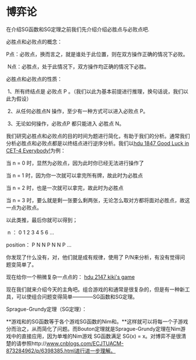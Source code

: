 # 博弈论

在介绍SG函数和SG定理之前我们先介绍介绍必胜点与必败点吧.

必胜点和必败点的概念：

​       P点：必败点，换而言之，就是谁处于此位置，则在双方操作正确的情况下必败。

​       N点：必胜点，处于此情况下，双方操作均正确的情况下必胜。

必胜点和必败点的性质：

​        1、所有终结点是 必败点 P 。（我们以此为基本前提进行推理，换句话说，我们以此为假设）

​        2、从任何必胜点N 操作，至少有一种方式可以进入必败点 P。

​        3、无论如何操作，必败点P 都只能进入 必胜点 N。

我们研究必胜点和必败点的目的时间为题进行简化，有助于我们的分析。通常我们分析必胜点和必败点都是以终结点进行逆序分析。我们以[hdu 1847 Good Luck in CET-4 Everybody!](http://acm.hdu.edu.cn/showproblem.php?pid=1847)为例：

当 n = 0 时，显然为必败点，因为此时你已经无法进行操作了

当 n = 1 时，因为你一次就可以拿完所有牌，故此时为必胜点

当 n = 2 时，也是一次就可以拿完，故此时为必胜点

当 n = 3 时，要么就是剩一张要么剩两张，无论怎么取对方都将面对必胜点，故这一点为必败点。

以此类推，最后你就可以得到；

​      n    ：   0    1    2    3    4   5    6 ...

position：  P    N   N    P   N   N   P ...

你发现了什么没有，对，他们就是成有规律，使用了 P/N来分析，有没有觉得问题变简单了。

现在给你一个稍微复杂一点点的： [hdu 2147 kiki's game](http://acm.hdu.edu.cn/showproblem.php?pid=2147)

​        现在我们就来介绍今天的主角吧。组合游戏的和通常是很复杂的，但是有一种新工具，可以使组合问题变得简单————SG函数和SG定理。

Sprague-Grundy定理（SG定理）：

​        **游戏和的SG函数等于各个游戏SG函数的Nim和。**这样就可以将每一个子游戏分而治之，从而简化了问题。而Bouton定理就是Sprague-Grundy定理在Nim游戏中的直接应用，因为单堆的Nim游戏 SG函数满足 SG(x) = x。对博弈不是很清楚的请参照http://www.cnblogs.com/ECJTUACM-873284962/p/6398385.html进行进一步理解。

